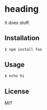# heading
It does stuff.

## Installation
```sh
$ npm install foo
```

## Usage
```sh
$ echo hi
```

## License
MIT
